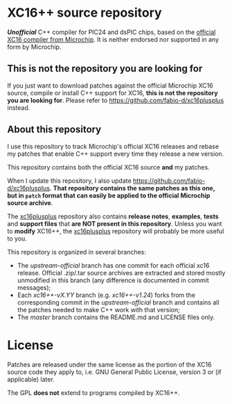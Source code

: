 # XC16++ source repository

***Unofficial*** C++ compiler for PIC24 and dsPIC chips, based on the [official
XC16 compiler from Microchip](http://www.microchip.com/pagehandler/en_us/devtools/mplabxc/).
It is neither endorsed nor supported in any form by Microchip.

## This is not the repository you are looking for

If you just want to download patches against the official Microchip XC16 source,
compile or install C++ support for XC16, **this is not the repository you are
looking for**. Please refer to https://github.com/fabio-d/xc16plusplus instead.

## About this repository

I use this repository to track Microchip's official XC16 releases and rebase my
patches that enable C++ support every time they release a new version.

This repository contains both the official XC16 source **and** my patches.

When I update this repository, I also update https://github.com/fabio-d/xc16plusplus.
**That repository contains the same patches as this one, but in `patch` format
that can easily be applied to the official Microchip source archive**.

The [xc16plusplus](https://github.com/fabio-d/xc16plusplus) repository also
contains **release notes**, **examples**, **tests** and
**support files** that **are NOT present in this repository**. Unless you want
to **modify** XC16++, the [xc16plusplus](https://github.com/fabio-d/xc16plusplus)
repository will probably be more useful to you.

This repository is organized in several branches:
 * The *upstream-official* branch has one commit for each official xc16 release.
   Official .zip/.tar source archives are extracted and stored mostly
   unmodified in this branch (any difference is documented in commit messages);
 * Each *xc16++-vX.YY* branch (e.g. *xc16++-v1.24*) forks from the corresponding
   commit in the *upstream-official* branch and contains all the patches needed
   to make C++ work with that version;
 * The *master* branch contains the README.md and LICENSE files only.

# License

Patches are released under the same license as the portion of the XC16 source
code they apply to, i.e. GNU General Public License, version 3 or (if
applicable) later.

The GPL **does not** extend to programs compiled by XC16++.
